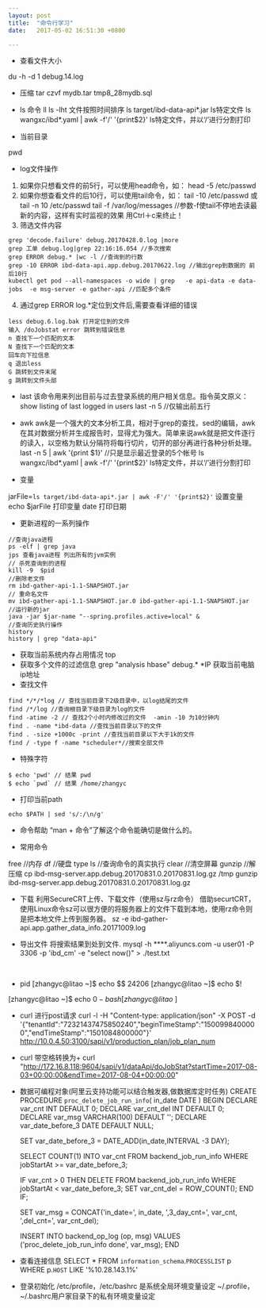 ```yaml
---
layout: post
title:  "命令行学习"
date:   2017-05-02 16:51:30 +0800

---
```

* 查看文件大小

du -h -d 1 debug.14.log <br>

* 压缩
tar czvf mydb.tar tmp8_28mydb.sql

* ls 命令
ll
ls -lht 文件按照时间排序
ls target/ibd-data-api*.jar ls特定文件
ls wangxc/ibd*.yaml  | awk -f'/' '{print$2}' ls特定文件，并以‘/’进行分割打印

* 当前目录

pwd

* log文件操作
1. 如果你只想看文件的前5行，可以使用head命令，如： 
head -5 /etc/passwd 
2. 如果你想查看文件的后10行，可以使用tail命令，如： 
tail -10 /etc/passwd 或 tail -n 10 /etc/passwd 
tail -f /var/log/messages //参数-f使tail不停地去读最新的内容，这样有实时监视的效果 用Ctrl＋c来终止！
3. 筛选文件内容
```shell
grep 'decode.failure' debug.20170428.0.log |more
grep 工单 debug.log|grep 22:16:16.054 //多次搜索
grep ERROR debug.* |wc -l //查询到的行数
grep -10 ERROR ibd-data-api.app.debug.20170622.log //输出grep到数据的 前后10行
kubectl get pod --all-namespaces -o wide | grep   -e api-data -e data-jobs  -e msg-server -e gather-api //匹配多个条件
```
4. 通过grep ERROR log.*定位到文件后,需要查看详细的错误
```shell
less debug.6.log.bak 打开定位到的文件
输入 /doJobstat error 跳转到错误信息
n 查找下一个匹配的文本
N 查找下一个匹配的文本
回车向下拉信息
q 退出less
G 跳转到文件末尾
g 跳转到文件头部
```
* last
该命令用来列出目前与过去登录系统的用户相关信息。指令英文原义：show listing of last logged in users
last -n 5 //仅输出前五行

* awk
awk是一个强大的文本分析工具，相对于grep的查找，sed的编辑，awk在其对数据分析并生成报告时，显得尤为强大。简单来说awk就是把文件逐行的读入，以空格为默认分隔符将每行切片，切开的部分再进行各种分析处理。
last -n 5 | awk  '{print $1}' //只是显示最近登录的5个帐号
ls wangxc/ibd*.yaml  | awk -f'/' '{print$2}' ls特定文件，并以‘/’进行分割打印

* 变量

jarFile=`ls target/ibd-data-api*.jar | awk -F'/' '{print$2}'`  设置变量
echo $jarFile  打印变量
date 打印日期


* 更新进程的一系列操作
```shell
//查询java进程
ps -elf | grep java
jps 查看java进程 列出所有的jvm实例
// 杀死查询到的进程
kill -9  $pid
//删除老文件
rm ibd-gather-api-1.1-SNAPSHOT.jar
// 重命名文件
mv ibd-gather-api-1.1-SNAPSHOT.jar.0 ibd-gather-api-1.1-SNAPSHOT.jar
//运行新的jar
java -jar $jar-name "--spring.profiles.active=local" &
//查询历史执行操作
history
history | grep "data-api"
```
 
* 获取当前系统内存占用情况
top
* 获取多个文件的过滤信息
grep "analysis hbase" debug.*
*IP 获取当前电脑ip地址
* 查找文件
```shell
find */*/*log // 查找当前目录下2级目录中，以log结尾的文件
find /*/log //查询根目录下级目录为log的文件
find -atime -2 // 查找2个小时内修改过的文件  -amin -10 为10分钟内
find . -name *ibd-data //查找当前目录以下的文件
find . -size +1000c -print //查找当前目录以下大于1k的文件
find / -type f -name *scheduler*//搜索全部文件
```
* 特殊字符
```shell
$ echo 'pwd' // 结果 pwd
$ echo `pwd` // 结果 /home/zhangyc
```
* 打印当前path
```shell
echo $PATH | sed 's/:/\n/g'
```
* 命令帮助 “man + 命令”了解这个命令能确切是做什么的。

* 常用命令

free //内存 
df //硬盘 
type ls //查询命令的真实执行 
clear //清空屏幕
gunzip //解压缩
cp ibd-msg-server.app.debug.20170831.0.20170831.log.gz /tmp
gunzip ibd-msg-server.app.debug.20170831.0.20170831.log.gz

* 下载
利用SecureCRT上传、下载文件（使用sz与rz命令）
借助securtCRT，使用Linux命令sz可以很方便的将服务器上的文件下载到本地，使用rz命令则是把本地文件上传到服务器。
sz -e ibd-gather-api.app.gather_data_info.20171009.log

* 导出文件
将搜索结果到处到文件.
mysql -h ****.aliyuncs.com -u user01 -P 3306 -p 'ibd_cm' -e "select now()"  > ./test.txt
<br>

* pid
[zhangyc@litao ~]$ echo $$
24206
[zhangyc@litao ~]$ echo $!

[zhangyc@litao ~]$ echo $0
-bash
[zhangyc@litao ~]$
* curl 进行post请求
curl -l -H "Content-type: application/json" -X POST -d '{"tenantId":"72321437475850240","beginTimeStamp":"1500998400000","endTimeStamp":"1501084800000"}' http://10.0.4.50:3100/sapi/v1/production_plan/job_plan_num
* curl 带空格转换为+
curl "http://172.16.8.118:9604/sapi/v1/dataApi/doJobStat?startTime=2017-08-03+00:00:00&endTime=2017-08-04+00:00:00"
* 数据可编程对象(阿里云支持功能可以结合触发器,做数据库定时任务)
CREATE PROCEDURE `proc_delete_job_run_info`(
		in_date DATE
)
BEGIN
  DECLARE var_cnt INT DEFAULT 0;
  DECLARE var_cnt_del INT DEFAULT 0;
  DECLARE var_msg VARCHAR(100) DEFAULT '';
  DECLARE var_date_before_3 DATE DEFAULT NULL;

  SET var_date_before_3 = DATE_ADD(in_date,INTERVAL -3 DAY);

  SELECT COUNT(1) INTO var_cnt FROM backend_job_run_info WHERE jobStartAt >= var_date_before_3;


  IF var_cnt > 0 THEN
    DELETE FROM backend_job_run_info WHERE jobStartAt < var_date_before_3;
    SET var_cnt_del = ROW_COUNT();
  END IF;

  SET var_msg = CONCAT('in_date=', in_date, ',3_day_cnt=', var_cnt, ',del_cnt=', var_cnt_del);


  INSERT INTO backend_op_log (op, msg) VALUES ('proc_delete_job_run_info done', var_msg);
END

* 查看连接信息
SELECT * FROM `information_schema`.`PROCESSLIST` p WHERE p.`HOST` LIKE '%10.28.143.1%'

* 登录初始化
/etc/profile，/etc/bashrc 是系统全局环境变量设定
~/.profile，~/.bashrc用户家目录下的私有环境变量设定
